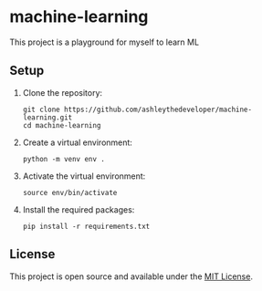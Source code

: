 # machine-learning

This project is a playground for myself to learn ML

## Setup

1. Clone the repository:
   ```
   git clone https://github.com/ashleythedeveloper/machine-learning.git
   cd machine-learning
   ```

2. Create a virtual environment:
   ```
   python -m venv env .
   ```

3. Activate the virtual environment:
     ```
     source env/bin/activate
     ```

4. Install the required packages:
   ```
   pip install -r requirements.txt
   ```

## License

This project is open source and available under the [MIT License](LICENSE).